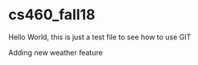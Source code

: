 # cs460_fall18

Hello World, this is just a test file to see how to use GIT

Adding new weather feature